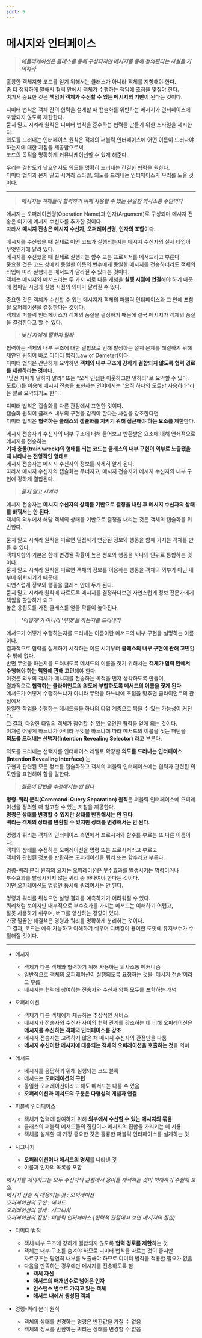 ```yaml
---
sort: 6
---
```


# 메시지와 인터페이스

> ***애플리케이션은 클래스를 통해 구성되지만 메시지를 통해 정의된다는 사실을 기억하라***

훌륭한 객체지향 코드를 얻기 위해서는 클래스가 아니라 객체를 지향해야 한다.  
좀 더 정확하게 말해서 협력 안에서 객체가 수행하는 책임에 초점을 맞춰야 한다.  
여기서 중요한 것은 **책임이 객체가 수신할 수 있는 메시지의 기반**이 된다는 것이다.  

디미터 법칙은 객체 간의 협력을 설계할 때 캡슐화를 위반하는 메시지가 인터페이스에 포함되지 않도록 제한한다.  
묻지 말고 시켜라 원칙은 디미터 법칙을 준수하는 협력을 만들기 위한 스타일을 제시한다.  
의도를 드러내는 인터페이스 원칙은 객체의 퍼블릭 인터페이스에 어떤 이름이 드러나야 하는지에 대한 지침을 제공함으로써  
코드의 목적을 명확하게 커뮤니케이션할 수 있게 해준다.  

우리는 결합도가 낮으면서도 의도를 명확히 드러내는 간결한 협력을 원한다.  
디미터 법칙과 묻지 말고 시켜라 스타일, 의도를 드러내는 인터페이스가 우리를 도울 것이다.

---

> ***메시지는 객체들이 협력하기 위해 사용할 수 있는 유일한 의사소통 수단이다***

메시지는 오퍼레이션명(Operation Name)과 인자(Argument)로 구성되며 메시지 전송은 여기에 메시지 수신자를 추가한 것이다.  
따라서 **메시지 전송은 메시지 수신자, 오퍼레이션명, 인자의 조합**이다.  

메시지를 수신했을 때 실제로 어떤 코드가 실행되는지는 메시지 수신자의 실제 타입이 무엇인가에 달려 있다.  
메시지를 수신했을 때 실제로 실행되는 함수 또는 프로시저를 메서드라고 부른다.  
중요한 것은 코드 상에서 동일한 이름의 변수에게 동일한 메시지를 전송하더라도 객체의 타입에 따라 실행되는 메서드가 달라질 수 있다는 것이다.  
객체는 메시지와 메서드라는 두 가지 서로 다른 개념을 **실행 시점에 연결**해야 하기 때문에 컴파일 시점과 실행 시점의 의미가 달라질 수 있다.  

중요한 것은 객체가 수신할 수 있는 메시지가 객체의 퍼블릭 인터페이스와 그 안에 포함될 오퍼레이션을 결정한다는 것이다.  
객체의 퍼블릭 인터페이스가 객체의 품질을 결정하기 때문에 결국 메시지가 객체의 품질을 결정한다고 할 수 있다.

> ***낯선 자에게 말하지 말라***

협력하는 객체의 내부 구조에 대한 결합으로 인해 발생하는 설계 문제를 해결하기 위해 제안된 원칙이 바로 디미터 법칙(Law of Demeter)이다.  
디미터 법칙은 간단하게 요약하면 **객체의 내부 구조에 강하게 결합되지 않도록 협력 경로를 제한하라는 것**이다.  
"낯선 자에게 말하지 말라" 또는 "오직 인접한 이웃하고만 말하라"로 요약할 수 있다.  
도트(.)를 이용해 메시지 전송을 표현하는 언어에서는 "오직 하나의 도트만 사용하라"라는 말로 요약되기도 한다.  

디미터 법칙은 캡슐화를 다른 관점에서 표현한 것이다.  
캡슐화 원칙이 클래스 내부의 구현을 감춰야 한다는 사실을 강조한다면  
디미터 법칙은 **협력하는 클래스의 캡슐화를 지키기 위해 접근해야 하는 요소를 제한**한다.  

메시지 전송자가 수신자의 내부 구조에 대해 물어보고 반환받은 요소에 대해 연쇄적으로 메시지를 전송하는  
**기차 충돌(train wreck)의 형태를 띄는 코드는 클래스의 내부 구현이 외부로 노출됐을 때 나타나는 전형적인 형태**로  
메시지 전송자는 메시지 수신자의 정보를 자세히 알게 된다.  
따라서 메시지 수신자의 캡슐화는 무너지고, 메시지 전송자가 메시지 수신자의 내부 구현에 강하게 결합된다.  

> ***묻지 말고 시켜라***

메시지 전송자는 **메시지 수신자의 상태를 기반으로 결정을 내린 후 메시지 수신자의 상태를 바꿔서는 안 된다**.  
객체의 외부에서 해당 객체의 상태를 기반으로 결정을 내리는 것은 객체의 캡슐화를 위반한다.  

묻지 말고 시켜라 원칙을 따르면 밀접하게 연관된 정보와 행동을 함께 가지는 객체를 만들 수 있다.  
객체지향의 기본은 함께 변경될 확률이 높은 정보와 행동을 하나의 단위로 통합하는 것이다.  
묻지 말고 시켜라 원칙을 따르면 객체의 정보를 이용하는 행동을 객체의 외부가 아닌 내부에 위치시키기 때문에  
자연스럽게 정보와 행동을 클래스 안에 두게 된다.  
묻지 말고 시켜라 원칙에 따르도록 메시지를 결정하다보면 자연스럽게 정보 전문가에게 책임을 할당하게 되고  
높은 응집도를 가진 클래스를 얻을 확률이 높아진다.

> ***'어떻게'가 아니라 '무엇'을 하는지를 드러내라***

메서드가 어떻게 수행하는지를 드러내는 이름이란 메서드의 내부 구현을 설명하는 이름이다.  
결과적으로 협력을 설계하기 시작하는 이른 시기부터 **클래스의 내부 구현에 관해 고민**할 수 밖에 없다.  
반면 무엇을 하는지를 드러내도록 메서드의 이름을 짓기 위해서는 **객체가 협력 안에서 수행해야 하는 책임에 관해 고민**해야 한다.  
이것은 외부의 객체가 메시지를 전송하는 목적을 먼저 생각하도록 만들며,  
결과적으로 **협력하는 클라이언트의 의도에 부합하도록 메서드의 이름을 짓게 된다**.  
메서드가 어떻게 수행하느냐가 아니라 무엇을 하느냐에 초점을 맞추면 클라이언트의 관점에서  
동일한 작업을 수행하는 메서드들을 하나의 타입 계층으로 묶을 수 있는 가능성이 커진다.  
그 결과, 다양한 타입의 객체가 참여할 수 있는 유연한 협력을 얻게 되는 것이다.  
이처럼 어떻게 하느냐가 아니라 무엇을 하느냐에 따라 메서드의 이름을 짓는 패턴을  
**의도를 드러내는 선택자(Intention Revealing Selector)** 라고 부른다.  

의도를 드러내는 선택자를 인터페이스 레벨로 확장한 **의도를 드러내는 인터페이스(Intention Revealing Interface)** 는  
구현과 관련된 모든 정보를 캡슐화하고 객체의 퍼블릭 인터페이스에는 협력과 관련된 의도만을 표현해야 함을 말한다.

> ***질문이 답변을 수정해서는 안 된다***

**명령-쿼리 분리(Command-Query Separation) 원칙**은 퍼블릭 인터페이스에 오퍼레이션을 정의할 때 참고할 수 있는 지침을 제공한다.  
**명령은 상태를 변경할 수 있지만 상태를 반환해서는 안 된다**.  
**쿼리는 객체의 상태를 반환할 수 있지만 상태를 변경해서는 안 된다**.  

명령과 쿼리는 객체의 인터페이스 측면에서 프로시저와 함수를 부르는 또 다른 이름이다.  
객체의 상태를 수정하는 오퍼레이션을 명령 또는 프로시저라고 부르고  
객체와 관련된 정보를 반환하는 오퍼레이션을 쿼리 또는 함수라고 부른다.  

명령-쿼리 분리 원칙의 요지는 오퍼레이션은 부수효과를 발생시키는 명령이거나  
부수효과를 발생시키지 않는 쿼리 중 하나여야 한다는 것이다.  
어떤 오퍼레이션도 명령인 동시에 쿼리여서는 안 된다.  

명령과 쿼리를 뒤섞으면 실행 결과를 예측하기가 어려워질 수 있다.  
쿼리처럼 보이지만 내부적으로 부수효과를 가지는 메서드는 이해하기 어렵고,  
잘못 사용하기 쉬우며, 버그를 양산하는 경향이 있다.  
가장 깔끔한 해결책은 명령과 쿼리를 명확하게 분리하는 것이다.  
그 결과, 코드는 예측 가능하고 이해하기 쉬우며 디버깅이 용이한 도잇에 유지보수가 수월해질 것이다.

---

- 메시지
    - 객체가 다른 객체와 협력하기 위해 사용하는 의사소통 메커니즘  
    - 일반적으로 객체의 오퍼레이션이 실행되도록 요청하는 것을 '메시지 전송'이라고 부름  
    - 메시지는 협력에 참여하는 전송자와 수신자 양쪽 모두를 포함하는 개념
    
    
- 오퍼레이션
    - 객체가 다른 객체에게 제공하는 추상적인 서비스
    - 메시지가 전송자와 수신자 사이의 협력 관계를 강조하는 데 비해 오퍼레이션은 **메시지를 수신하는 객체의 인터페이스를 강조**
    - 메시지 전송자는 고려하지 않은 채 메시지 수신자의 관점만을 다룸
    - **메시지 수신이란 메시지에 대응되는 객체의 오퍼레이션을 호출하는 것**을 의미
    

- 메서드
    - 메시지를 응답하기 위해 실행되는 코드 블록
    - 메서드는 **오퍼레이션의 구현**
    - 동일한 오퍼레이션이라고 해도 메서드는 다를 수 있음
    - **오퍼레이션과 메서드의 구분은 다형성의 개념과 연결**
    

- 퍼블릭 인터페이스
    - 객체가 협력에 참여하기 위해 **외부에서 수신할 수 있는 메시지의 묶음**
    - 클래스의 퍼블릭 메서드들의 집합이나 메시지의 집합을 가리키는 데 사용
    - 객체를 설계할 때 가장 중요한 것은 훌륭한 퍼블릭 인터페이스를 설계하는 것
    

- 시그니처
    - **오퍼레이션이나 메서드의 명세**를 나타낸 것
    - 이름과 인자의 목록을 포함
    

*메시지를 제외하고는 모두 수신자의 관점에서 용어를 해석하는 것이 이해하기 수월해 보임.  
메시지 전송 시 대응되는 것 : 오퍼레이션  
오퍼레이션의 구현 : 메서드   
오퍼레이션의 명세 : 시그니처  
오퍼레이션의 집합 : 퍼블릭 인터페이스 (협력적 관점에서 보면 메시지의 집합)*


- 디미터 법칙
  - 객체 내부 구조에 강하게 결합되지 않도록 **협력 경로를 제한**하는 것
  - 객체는 내부 구조를 숨겨야 하므로 디미터 법칙을 따르는 것이 좋지만  
    자료구조는 당연히 내부를 노출해야 하므로 디미터 법칙을 적용할 필요가 없음
  - 다음을 만족하는 경우에만 메시지를 전송하도록 함  
    - **객체 자신**
    - **메서드의 매개변수로 넘어온 인자**
    - **인스턴스 변수로 가지고 있는 객체**
    - **메서드 내에서 생성된 객체**


- 명령-쿼리 분리 원칙
  - 객체의 상태를 변경하는 명령은 반환값을 가질 수 없음
  - 객체의 정보를 반환하는 쿼리는 상태를 변경할 수 없음





